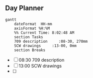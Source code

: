 ## Day Planner
```mermaid
gantt
    dateFormat  HH-mm
    axisFormat %H:%M
    %% Current Time: 8:02:48 AM
    section Tasks
    709 description     :08-30, 270mm
    SCW drawings     :13-00, 0mm
    section Breaks

```

- [ ] 08:30 709 description
- [ ] 13:00 SCW drawings
- [ ] 